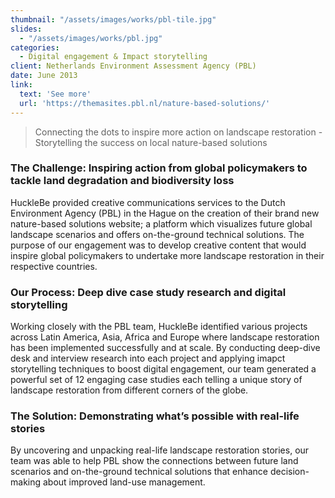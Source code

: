 ```yaml
---
thumbnail: "/assets/images/works/pbl-tile.jpg"
slides:
  - "/assets/images/works/pbl.jpg"
categories:
  - Digital engagement & Impact storytelling
client: Netherlands Environment Assessment Agency (PBL)
date: June 2013
link:
  text: 'See more'
  url: 'https://themasites.pbl.nl/nature-based-solutions/'
---
```


> Connecting the dots to inspire more action on landscape restoration - Storytelling the success on local nature-based solutions

### The Challenge: Inspiring action from global policymakers to tackle land degradation and biodiversity loss

HuckleBe provided creative communications services to the Dutch Environment Agency (PBL) in the Hague on the creation of their brand new nature-based solutions website; a platform which visualizes future global landscape scenarios and offers on-the-ground technical solutions. The purpose of our engagement was to develop creative content that would inspire global policymakers to undertake more landscape restoration in their respective countries.

### Our Process: Deep dive case study research and digital storytelling

Working closely with the PBL team, HuckleBe identified various projects across Latin America, Asia, Africa and Europe where landscape restoration has been implemented successfully and at scale. By conducting deep-dive desk and interview research into each project and applying imapct storytelling techniques to boost digital engagement, our team generated a powerful set of 12 engaging case studies each telling a unique story of landscape restoration from different corners of the globe. 

### The Solution: Demonstrating what’s possible with real-life stories

By uncovering and unpacking real-life landscape restoration stories, our team was able to help PBL show the connections between future land scenarios and on-the-ground technical solutions that enhance decision-making about improved land-use management.
